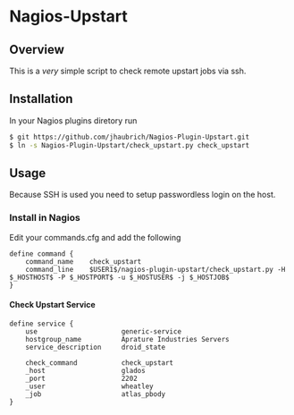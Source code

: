 # Nagios-Upstart

## Overview
This is a *very* simple script to check remote upstart jobs via ssh.

## Installation
In your Nagios plugins diretory run
``` bash
$ git https://github.com/jhaubrich/Nagios-Plugin-Upstart.git
$ ln -s Nagios-Plugin-Upstart/check_upstart.py check_upstart
```

## Usage
Because SSH is used you need to setup passwordless login on the host.
### Install in Nagios
Edit your commands.cfg and add the following

``` build
define command {
    command_name    check_upstart
    command_line    $USER1$/nagios-plugin-upstart/check_upstart.py -H $_HOSTHOST$ -P $_HOSTPORT$ -u $_HOSTUSER$ -j $_HOSTJOB$
}
```

#### Check Upstart Service

```
define service {
    use                     generic-service
    hostgroup_name          Aprature Industries Servers
    service_description     droid_state
    
    check_command           check_upstart
    _host                   glados
    _port                   2202
    _user                   wheatley
    _job                    atlas_pbody
}
```